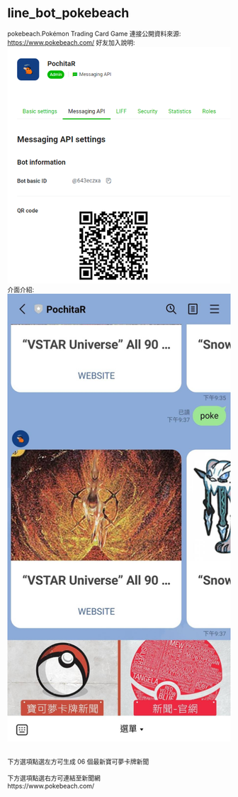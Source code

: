 # line_bot_pokebeach
pokebeach.Pokémon Trading Card Game
連接公開資料來源:
https://www.pokebeach.com/
好友加入說明:<br>
![image](./image/1206.png)
介面介紹:<br>
![image](./image/6725.jpg)

<br>
下方選項點選左方可生成 06 個最新寶可夢卡牌新聞<br>
<br>
下方選項點選右方可連結至新聞網<br>
https://www.pokebeach.com/